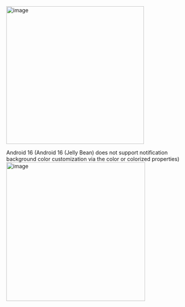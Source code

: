 
<img width="364" alt="image" src="https://github.com/user-attachments/assets/492f8fdb-495a-495a-9f17-50bac71a88e4" />


Android 16 (Android 16 (Jelly Bean) does not support notification background color customization via the color or colorized properties)
<img width="367" alt="image" src="https://github.com/user-attachments/assets/80cb5382-5b5e-492c-87fe-f8104b75fa6b" />
